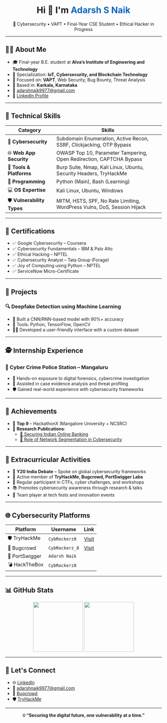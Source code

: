 <!-- GitHub Profile README for Adarsh S Naik -->



<h1 align="center">Hi 👋 I'm <span style="color:#0a66c2;">Adarsh S Naik</span></h1>
<p align="center">
  🔐 Cybersecurity    • VAPT    • Final-Year CSE Student    • Ethical Hacker in Progress
</p>

---

## 👨‍🎓 About Me

- 🎓 Final-year B.E. student at **Alva’s Institute of Engineering and Technology**
- 🔐 Specialization: **IoT, Cybersecurity, and Blockchain Technology**
- 🎯 Focused on: **VAPT**, Web Security, Bug Bounty, Threat Analysis
- 📌 Based in: **Karkala, Karnataka**
- 📧 [adarshnaik9977@gmail.com](mailto:adarshnaik9977@gmail.com)
- 🔗 [LinkedIn Profile](https://www.linkedin.com/in/adarsh-s-naik-82522029b/)

---

## 🚀 Technical Skills

| Category              | Skills                                                                 |
|-----------------------|------------------------------------------------------------------------|
| 🔐 **Cybersecurity**     | Subdomain Enumeration, Active Recon, SSRF, Clickjacking, OTP Bypass    |
| 🌐 **Web App Security**  | OWASP Top 10, Parameter Tampering, Open Redirection, CAPTCHA Bypass    |
| 🧰 **Tools & Platforms** | Burp Suite, Nmap, Kali Linux, Ubuntu, Security Headers, TryHackMe      |
| 🐍 **Programming**       | Python (Main), Bash (Learning)                                         |
| 💻 **OS Expertise**      | Kali Linux, Ubuntu, Windows                                            |
| 🛡️ **Vulnerability Types** | MITM, HSTS, SPF, No Rate Limiting, WordPress Vulns, DoS, Session Hijack |

---

## 📜 Certifications

- ✅ Google Cybersecurity – Coursera  
- ✅ Cybersecurity Fundamentals – IBM & Palo Alto  
- ✅ Ethical Hacking – NPTEL  
- ✅ Cybersecurity Analyst – Tata Group (Forage)  
- ✅ Joy of Computing using Python – NPTEL  
- ✅ ServiceNow Micro-Certificate

---

## 🧠 Projects

### 🔍 Deepfake Detection using Machine Learning
- 🧪 Built a CNN/RNN-based model with 90%+ accuracy  
- 🧰 Tools: Python, TensorFlow, OpenCV  
- 🧑‍💻 Developed a user-friendly interface with a custom dataset

---

## 🕵️ Internship Experience

### 👮 Cyber Crime Police Station – Mangaluru
- 🔎 Hands-on exposure to digital forensics, cybercrime investigation  
- 📁 Assisted in case evidence analysis and threat profiling  
- 🛡️ Gained real-world experience with cybersecurity frameworks

---

## 🏅 Achievements

- 🥇 **Top 9** – HackathonX (Mangalore University + NCSRC)
- 📄 **Research Publications**:
  - [🔗 Securing Indian Online Banking](https://www.ijarsct.co.in/Paper19505.pdf)
  - [🔗 Role of Network Segmentation in Cybersecurity](https://www.ijarsct.co.in/Paper22806.pdf)

---

## 🧩 Extracurricular Activities

- 🎤 **Y20 India Debate** – Spoke on global cybersecurity frameworks  
- 💬 Active member of **TryHackMe, Bugcrowd, PortSwigger Labs**  
- 🎯 Regular participant in CTFs, cyber challenges, and workshops  
- 📚 Promotes cybersecurity awareness through research & talks  
- 🤝 Team player at tech fests and innovation events

---

## 🌐 Cybersecurity Platforms

| Platform       | Username       | Link |
|----------------|----------------|------|
| 🛡️ TryHackMe     | `CybRockerz8`   | [Visit](https://tryhackme.com/p/CybRockerz8) |
| 🐞 Bugcrowd      | `CybRockerz_8`  | [Visit](https://bugcrowd.com/CybRockerz_8) |
| 🔬 PortSwigger   | `Adarsh Naik`   |  |
| 💣 HackTheBox    | `CybRockerz8`   |  |

---

## 📊 GitHub Stats

<p align="center">
  <img src="https://github-readme-stats.vercel.app/api?username=adarsh-s-naik&show_icons=true&theme=tokyonight" height="160">
  <img src="https://github-readme-stats.vercel.app/api/top-langs/?username=adarsh-s-naik&layout=compact&theme=tokyonight" height="160">
</p>

---

## 🤝 Let's Connect

- 🌐 [LinkedIn](https://www.linkedin.com/in/adarsh-s-naik-82522029b/)
- 📧 [adarshnaik9977@gmail.com](mailto:adarshnaik9977@gmail.com)
- 🐞 [Bugcrowd](https://bugcrowd.com/CybRockerz_8)
- 🛡️ [TryHackMe](https://tryhackme.com/p/CybRockerz8)

---

<p align="center"><b>💡 “Securing the digital future, one vulnerability at a time.”</b></p>
